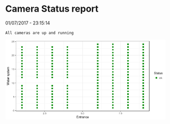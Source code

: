 Camera Status report
================
01/07/2017 - 23:15:14

    All cameras are up and running

![](camreport_files/figure-markdown_github/unnamed-chunk-2-1.png)
